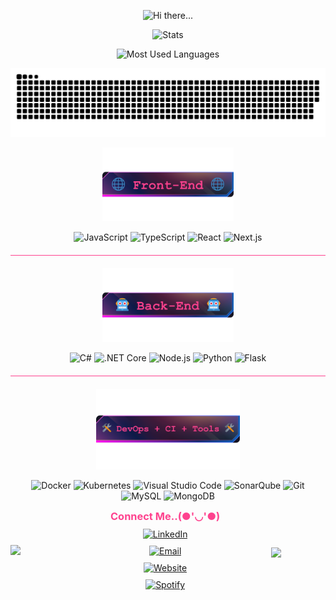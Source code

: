 <!-- Title Section -->
<p align="center">
    <img src="hi.gif" alt="Hi there..." width="465"/>
</p>

<!-- Stats Section -->
<p align="center">
<img src="https://github-readme-stats-hazel-nine-27.vercel.app/api?username=dvarte-dev&show_icons=true&theme=radical&hide=issues,stars&hide_border=true&hide_title=false&count_private=true&show=prs_merged,prs_merged_percentage&custom_title=dvarte-dev's Github Stats" alt="Stats">
</p>

<p align="center">
<img src="https://github-readme-stats.vercel.app/api/top-langs/?username=dvarte-dev&langs_count=8&layout=compact&theme=radical&hide_border=true&hide=jupyter%20notebook,html,assembly,batchfile&card_width=465" alt="Most Used Languages"/>
</p>

<p align="center">
<img src="https://github.com/dvarte-dev/dvarte-dev/blob/output/github-contribution-grid-snake-dark.svg?raw=true" alt="Contributions"/>
</p>

<!-- Front-End Section -->
<p align="center">
<img src="front.png" alt="Most Used Languages" width="210"/>
</p>

<p align="center">
    <img alt="JavaScript" src="https://user-images.githubusercontent.com/25181517/117447155-6a868a00-af3d-11eb-9cfe-245df15c9f3f.png" width="80" title="JavaScript">
    <img alt="TypeScript" src="https://user-images.githubusercontent.com/25181517/183890598-19a0ac2d-e88a-4005-a8df-1ee36782fde1.png" width="80" title="TypeScript">
    <img alt="React" src="https://user-images.githubusercontent.com/25181517/183897015-94a058a6-b86e-4e42-a37f-bf92061753e5.png" width="80" title="React">
    <img alt="Next.js" src="https://github.com/marwin1991/profile-technology-icons/assets/136815194/5f8c622c-c217-4649-b0a9-7e0ee24bd704" width="80" title="Next.js">
</p>

<!-- Linha usando um <div> -->
<p style="width: 100%; height: 1px; background-color: #FE428E; margin: 20px 0;"></p>

<!-- Back-End Section -->
<p align="center">
<img src="back.png" alt="Most Used Languages" width="210"/>
</p>

<p align="center">
    <img alt="C#" src="https://user-images.githubusercontent.com/25181517/121405384-444d7300-c95d-11eb-959f-913020d3bf90.png" width="80" title="C#">
    <img alt=".NET Core" src="https://user-images.githubusercontent.com/25181517/121405754-b4f48f80-c95d-11eb-8893-fc325bde617f.png" width="80" title=".NET Core">
    <img alt="Node.js" src="https://user-images.githubusercontent.com/25181517/183568594-85e280a7-0d7e-4d1a-9028-c8c2209e073c.png" width="80" title="Node.js">
    <img alt="Python" src="https://user-images.githubusercontent.com/25181517/183423507-c056a6f9-1ba8-4312-a350-19bcbc5a8697.png" width="80" title="Python">
    <img alt="Flask" src="https://user-images.githubusercontent.com/25181517/183423775-2276e25d-d43d-4e58-890b-edbc88e915f7.png" width="80" title="Flask">
</p>

<p style="width: 100%; height: 1px; background-color: #FE428E; margin: 20px 0;"></p>
<!-- DevOps + CI + Tools Section -->
<p align="center">
<img src="ci.png" alt="Most Used Languages" width="230"/>
</p>

<p align="center">
  <img src="https://user-images.githubusercontent.com/25181517/117207330-263ba280-adf4-11eb-9b97-0ac5b40bc3be.png" alt="Docker" width="80" title="Docker">
  <img src="https://user-images.githubusercontent.com/25181517/182534006-037f08b5-8e7b-4e5f-96b6-5d2a5558fa85.png" alt="Kubernetes" width="80" title="Kubernetes">
  <img src="https://user-images.githubusercontent.com/25181517/192108891-d86b6220-e232-423a-bf5f-90903e6887c3.png" alt="Visual Studio Code" width="80" title="Visual Studio Code">
  <img alt="SonarQube" src="https://user-images.githubusercontent.com/25181517/184146221-671413cb-b1ae-47db-a232-b37c99281516.png" width="80" title="SonarQube">
  <img alt="Git" src="https://user-images.githubusercontent.com/25181517/192108372-f71d70ac-7ae6-4c0d-8395-51d8870c2ef0.png" width="80" title="Git">
  <img alt="MySQL" src="https://user-images.githubusercontent.com/25181517/183896128-ec99105a-ec1a-4d85-b08b-1aa1620b2046.png" width="80" title="MySQL">
  <img alt="MongoDB" src="https://user-images.githubusercontent.com/25181517/182884177-d48a8579-2cd0-447a-b9a6-ffc7cb02560e.png" width="80" title="MongoDB">
</p>

<!-- Contact Section -->
<div style="display: flex; align-items: center; gap: 10px; flex-wrap: wrap;">
  <!-- GIF à esquerda -->
  <img align='left' src="https://media.giphy.com/media/1jgLDGD1Bn27e/giphy.gif" width="150">

  <!-- Seção de contato -->
  <div style="display: flex; align-items: center; gap: 10px; flex-direction: column; text-align: center;">
    <h3 style="color: #FE428E; margin: 0;">Connect Me..(●'◡'●)</h3>
    <a href="https://www.linkedin.com/in/dvarte-dev/" target="_blank">
      <img height="35" src="https://img.icons8.com/doodle/96/000000/linkedin-circled.png" alt="LinkedIn">
    </a>
    <a href="mailto:contato@dvarte.dev" target="_blank">
      <img height="35" src="https://img.icons8.com/doodle/96/000000/gmail-new.png" alt="Email">
    </a>
    <a href="https://dvarte.dev" target="_blank">
      <img height="35" src="https://img.icons8.com/doodle/96/000000/domain.png" alt="Website">
    </a>
    <a href="https://open.spotify.com/user/12159793014?si=b4897ce385514b7a" target="_blank">
      <img height="35" src="https://img.icons8.com/doodle/96/000000/spotify.png" alt="Spotify">
    </a>
  </div>

  <!-- Spotify Widget -->
  <div style="flex: 1; display: flex; justify-content: center; align-items: center; max-width:200; min-width: 150; margin-top:10px;">
    <a href="https://spotify-github-profile.kittinanx.com/api/view.svg?uid=12159793014&redirect=true">
      <img src="https://spotify-github-profile.kittinanx.com/api/view.svg?uid=12159793014&cover_image=true&theme=default&show_offline=true&background_color=121212&interchange=true&bar_color=53b14f&bar_color_cover=false"/>
    </a>
  </div>
</div>
